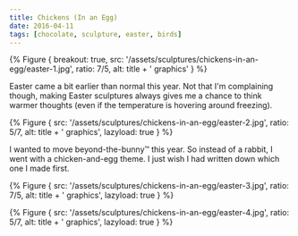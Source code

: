 ```yaml
---
title: Chickens (In an Egg)
date: 2016-04-11
tags: [chocolate, sculpture, easter, birds]
---
```


{% Figure {
    breakout: true,
    src: '/assets/sculptures/chickens-in-an-egg/easter-1.jpg',
    ratio: 7/5,
    alt: title + ' graphics'
} %}

Easter came a bit earlier than normal this year. Not that I'm complaining though, making Easter sculptures always gives me a chance to think warmer thoughts (even if the temperature is hovering around freezing).

{% Figure {
    src: '/assets/sculptures/chickens-in-an-egg/easter-2.jpg',
    ratio: 5/7,
    alt: title + ' graphics',
    lazyload: true
} %}

I wanted to move beyond-the-bunny™ this year. So instead of a rabbit, I went with a chicken-and-egg theme. I just wish I had written down which one I made first.

{% Figure {
    src: '/assets/sculptures/chickens-in-an-egg/easter-3.jpg',
    ratio: 7/5,
    alt: title + ' graphics',
    lazyload: true
} %}

{% Figure {
    src: '/assets/sculptures/chickens-in-an-egg/easter-4.jpg',
    ratio: 5/7,
    alt: title + ' graphics',
    lazyload: true
} %}